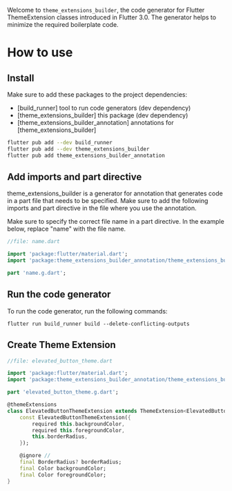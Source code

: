 
Welcome to `theme_extensions_builder`, the code generator for Flutter ThemeExtension classes introduced in Flutter 3.0. The generator helps to minimize the required boilerplate code.

# How to use
## Install

Make sure to add these packages to the project dependencies:
- [build_runner] tool to run code generators (dev dependency)
- [theme_extensions_builder] this package (dev dependency)
- [theme_extensions_builder_annotation] annotations for [theme_extensions_builder]


```bash
flutter pub add --dev build_runner
flutter pub add --dev theme_extensions_builder
flutter pub add theme_extensions_builder_annotation
```

## Add imports and part directive
theme_extensions_builder is a generator for annotation that generates code in a part file that needs to be specified. Make sure to add the following imports and part directive in the file where you use the annotation.

Make sure to specify the correct file name in a part directive. In the example below, replace "name" with the file name.


```dart
//file: name.dart

import 'package:flutter/material.dart';
import 'package:theme_extensions_builder_annotation/theme_extensions_builder_annotation.dart';

part 'name.g.dart';
```

## Run the code generator
To run the code generator, run the following commands:

```console
flutter run build_runner build --delete-conflicting-outputs
```

## Create Theme Extension

```dart
//file: elevated_button_theme.dart

import 'package:flutter/material.dart';
import 'package:theme_extensions_builder_annotation/theme_extensions_builder_annotation.dart';

part 'elevated_button_theme.g.dart';

@themeExtensions
class ElevatedButtonThemeExtension extends ThemeExtension<ElevatedButtonThemeExtension> with _$ThemeExtensionMixin {
    const ElevatedButtonThemeExtension({
        required this.backgroundColor,
        required this.foregroundColor,
        this.borderRadius,
    });

    @ignore // 
    final BorderRadius? borderRadius;
    final Color backgroundColor;
    final Color foregroundColor;
}
```
